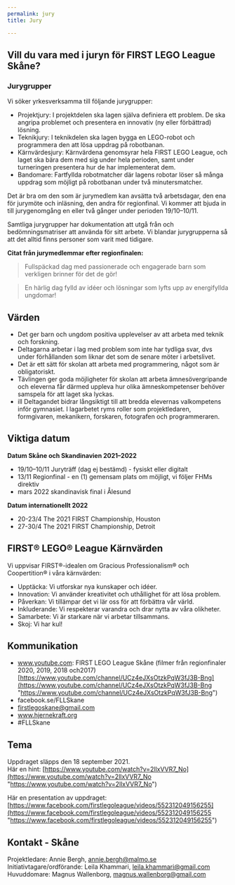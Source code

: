 ```yaml
---
permalink: jury
title: Jury

---
```

## Vill du vara med i juryn för FIRST LEGO League Skåne?

### **Jurygrupper**

Vi söker yrkesverksamma till följande jurygrupper:

* Projektjury: I projektdelen ska lagen själva definiera ett problem. De ska angripa problemet och presentera en innovativ (ny eller förbättrad) lösning.
* Teknikjury: I teknikdelen ska lagen bygga en LEGO-robot och programmera den att lösa uppdrag på robotbanan.
* Kärnvärdesjury: Kärnvärdena genomsyrar hela FIRST LEGO League, och laget ska bära dem med sig under hela perioden, samt under turneringen presentera hur de har implementerat dem.
* Bandomare: Fartfyllda robotmatcher där lagens robotar löser så många uppdrag som möjligt på robotbanan under två minutersmatcher.

Det är bra om den som är jurymedlem kan avsätta två arbetsdagar, den ena för jurymöte och inläsning, den andra för regionfinal. Vi kommer att bjuda in till jurygenomgång en eller två gånger under perioden 19/10–10/11.

Samtliga jurygrupper har dokumentation att utgå från och bedömningsmatriser att använda för sitt arbete. Vi blandar jurygrupperna så att det alltid finns personer som varit med tidigare.

**Citat från jurymedlemmar efter regionfinalen:**

> Fullspäckad dag med passionerade och engagerade barn som verkligen brinner för det de gör!

> En härlig dag fylld av idéer och lösningar som lyfts upp av energifyllda ungdomar!

## Värden

* Det ger barn och ungdom positiva upplevelser av att arbeta med teknik och forskning.
* Deltagarna arbetar i lag med problem som inte har tydliga svar, dvs under förhållanden som liknar det som de senare möter i arbetslivet.
* Det är ett sätt för skolan att arbeta med programmering, något som är obligatoriskt.
* Tävlingen ger goda möjligheter för skolan att arbeta ämnesövergripande och eleverna får därmed uppleva hur olika ämneskompetenser behöver samspela för att laget ska lyckas.
* ill Deltagandet bidrar långsiktigt till att bredda elevernas valkompetens inför gymnasiet. I lagarbetet ryms roller som projektledaren, formgivaren, mekanikern, forskaren, fotografen och programmeraren.

## Viktiga datum

**Datum Skåne och Skandinavien 2021–2022**

* 19/10–10/11 Juryträff (dag ej bestämd) - fysiskt eller digitalt
* 13/11 Regionfinal - en (1) gemensam plats om möjligt, vi följer FHMs direktiv
* mars 2022 skandinavisk final i Ålesund

**Datum internationellt 2022**

* 20-23/4 The 2021 FIRST Championship, Houston
* 27-30/4 The 2021 FIRST Championship, Detroit

## FIRST® LEGO® League Kärnvärden

Vi uppvisar FIRST®-idealen om Gracious Professionalism® och Coopertition® i våra kärnvärden:

* Upptäcka: Vi utforskar nya kunskaper och idéer.
* Innovation: Vi använder kreativitet och uthållighet för att lösa problem.
* Påverkan: Vi tillämpar det vi lär oss för att förbättra vår värld.
* Inkluderande: Vi respekterar varandra och drar nytta av våra olikheter.
* Samarbete: Vi är starkare när vi arbetar tillsammans.
* Skoj: Vi har kul!

## Kommunikation

* www.youtube.com: FIRST LEGO League Skåne (filmer från regionfinaler 2020, 2019, 2018 och2017) [https://www.youtube.com/channel/UCz4eJXsOtzkPqW3fJ3B-Bng](https://www.youtube.com/channel/UCz4eJXsOtzkPqW3fJ3B-Bng "https://www.youtube.com/channel/UCz4eJXsOtzkPqW3fJ3B-Bng")
* facebook.se/FLLSkane
* firstlegoskane@gmail.com
* www.hjernekraft.org
* #FLLSkane

## Tema

Uppdraget släpps den 18 september 2021.  
Här en hint: [https://www.youtube.com/watch?v=2llxVVR7_No](https://www.youtube.com/watch?v=2llxVVR7_No "https://www.youtube.com/watch?v=2llxVVR7_No")

Här en presentation av uppdraget: [https://www.facebook.com/firstlegoleague/videos/552312049156255](https://www.facebook.com/firstlegoleague/videos/552312049156255 "https://www.facebook.com/firstlegoleague/videos/552312049156255")

## Kontakt - Skåne

Projektledare: Annie Bergh, annie.bergh@malmo.se  
Initiativtagare/ordförande: Leila Khammari, leila.khammari@gmail.com  
Huvuddomare: Magnus Wallenborg, magnus.wallenborg@gmail.com